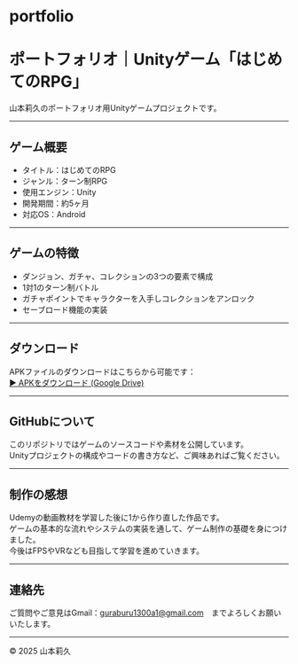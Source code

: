# portfolio

# ポートフォリオ｜Unityゲーム「はじめてのRPG」

山本莉久のポートフォリオ用Unityゲームプロジェクトです。

---

## ゲーム概要

- タイトル：はじめてのRPG  
- ジャンル：ターン制RPG  
- 使用エンジン：Unity  
- 開発期間：約5ヶ月  
- 対応OS：Android  

---

## ゲームの特徴

- ダンジョン、ガチャ、コレクションの3つの要素で構成  
- 1対1のターン制バトル  
- ガチャポイントでキャラクターを入手しコレクションをアンロック  
- セーブロード機能の実装  

---

## ダウンロード

APKファイルのダウンロードはこちらから可能です：  
[▶ APKをダウンロード (Google Drive)](https://drive.google.com/file/d/1HNpw5LFeUNWcHxpqLkruGQ0IlyUAE7tF/view?usp=drive_link)

---

## GitHubについて

このリポジトリではゲームのソースコードや素材を公開しています。  
Unityプロジェクトの構成やコードの書き方など、ご興味あればご覧ください。

---

## 制作の感想

Udemyの動画教材を学習した後に1から作り直した作品です。  
ゲームの基本的な流れやシステムの実装を通して、ゲーム制作の基礎を身につけました。  
今後はFPSやVRなども目指して学習を進めていきます。

---

## 連絡先

ご質問やご意見はGmail：guraburu1300a1@gmail.com　までよろしくお願いいたします。

---

© 2025 山本莉久
